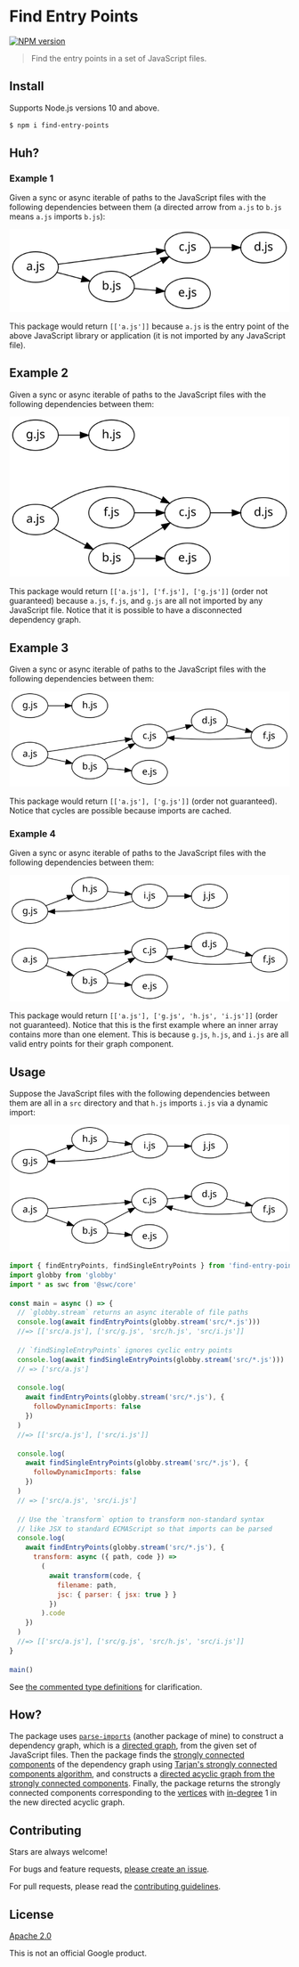 # Find Entry Points

[![NPM version](https://img.shields.io/npm/v/find-entry-points.svg)](https://www.npmjs.com/package/find-entry-points)

> Find the entry points in a set of JavaScript files.

## Install

Supports Node.js versions 10 and above.

```sh
$ npm i find-entry-points
```

## Huh?

### Example 1

Given a sync or async iterable of paths to the JavaScript files with the following dependencies between them (a directed arrow from `a.js` to `b.js` means `a.js` imports `b.js`):

![](docs/example1.svg)

This package would return `[['a.js']]` because `a.js` is the entry point of the above JavaScript library or application (it is not imported by any JavaScript file).

## Example 2

Given a sync or async iterable of paths to the JavaScript files with the following dependencies between them:

![](docs/example2.svg)

This package would return `[['a.js'], ['f.js'], ['g.js']]` (order not guaranteed) because `a.js`, `f.js`, and `g.js` are all not imported by any JavaScript file. Notice that it is possible to have a disconnected dependency graph.

## Example 3

Given a sync or async iterable of paths to the JavaScript files with the following dependencies between them:

![](docs/example3.svg)

This package would return `[['a.js'], ['g.js']]` (order not guaranteed). Notice that cycles are possible because imports are cached.

### Example 4

Given a sync or async iterable of paths to the JavaScript files with the following dependencies between them:

![](docs/example4.svg)

This package would return `[['a.js'], ['g.js', 'h.js', 'i.js']]` (order not guaranteed). Notice that this is the first example where an inner array contains more than one element. This is because `g.js`, `h.js`, and `i.js` are all valid entry points for their graph component.

## Usage

Suppose the JavaScript files with the following dependencies between them are all in a `src` directory and that `h.js` imports `i.js` via a dynamic import:

![](docs/example4.svg)

```js
import { findEntryPoints, findSingleEntryPoints } from 'find-entry-points'
import globby from 'globby'
import * as swc from '@swc/core'

const main = async () => {
  // `globby.stream` returns an async iterable of file paths
  console.log(await findEntryPoints(globby.stream('src/*.js')))
  //=> [['src/a.js'], ['src/g.js', 'src/h.js', 'src/i.js']]

  // `findSingleEntryPoints` ignores cyclic entry points
  console.log(await findSingleEntryPoints(globby.stream('src/*.js')))
  // => ['src/a.js']

  console.log(
    await findEntryPoints(globby.stream('src/*.js'), {
      followDynamicImports: false
    })
  )
  //=> [['src/a.js'], ['src/i.js']]

  console.log(
    await findSingleEntryPoints(globby.stream('src/*.js'), {
      followDynamicImports: false
    })
  )
  // => ['src/a.js', 'src/i.js']

  // Use the `transform` option to transform non-standard syntax
  // like JSX to standard ECMAScript so that imports can be parsed
  console.log(
    await findEntryPoints(globby.stream('src/*.js'), {
      transform: async ({ path, code }) =>
        (
          await transform(code, {
            filename: path,
            jsc: { parser: { jsx: true } }
          })
        ).code
    })
  )
  //=> [['src/a.js'], ['src/g.js', 'src/h.js', 'src/i.js']]
}

main()
```

See [the commented type definitions](https://github.com/TomerAberbach/find-entry-points/blob/master/src/index.d.ts) for clarification.

## How?

The package uses [`parse-imports`](https://github.com/TomerAberbach/parse-imports) (another package of mine) to construct a dependency graph, which is a [directed graph](<https://en.wikipedia.org/wiki/Graph_(discrete_mathematics)#Directed_graph>), from the given set of JavaScript files. Then the package finds the [strongly connected components](https://en.wikipedia.org/wiki/Strongly_connected_component) of the dependency graph using [Tarjan's strongly connected components algorithm](https://en.wikipedia.org/wiki/Tarjan%27s_strongly_connected_components_algorithm), and constructs a [directed acyclic graph from the strongly connected components](https://en.wikipedia.org/wiki/Strongly_connected_component#Definitions:~:text=If%20each%20strongly%20connected%20component%20is,contains%20at%20least%20one%20directed%20cycle.). Finally, the package returns the strongly connected components corresponding to the [vertices](<https://en.wikipedia.org/wiki/Vertex_(graph_theory)>) with [in-degree](https://en.wikipedia.org/wiki/Directed_graph#Indegree_and_outdegree) 1 in the new directed acyclic graph.

## Contributing

Stars are always welcome!

For bugs and feature requests, [please create an issue](https://github.com/TomerAberbach/find-entry-points/issues/new).

For pull requests, please read the [contributing guidelines](https://github.com/TomerAberbach/find-entry-points/blob/master/CONTRIBUTING.md).

## License

[Apache 2.0](https://github.com/TomerAberbach/find-entry-points/blob/master/LICENSE)

This is not an official Google product.
